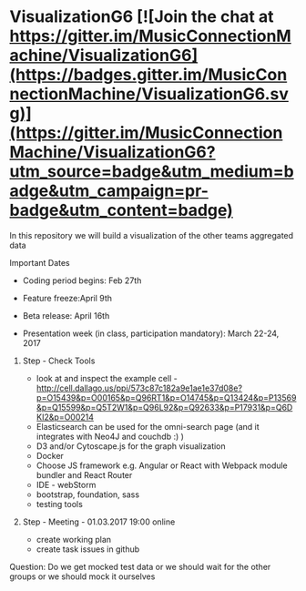# VisualizationG6 [![Join the chat at https://gitter.im/MusicConnectionMachine/VisualizationG6](https://badges.gitter.im/MusicConnectionMachine/VisualizationG6.svg)](https://gitter.im/MusicConnectionMachine/VisualizationG6?utm_source=badge&utm_medium=badge&utm_campaign=pr-badge&utm_content=badge)


In this repository we will build a visualization of the other teams aggregated data

Important Dates

- Coding period begins: Feb 27th

- Feature freeze:April 9th

- Beta release: April 16th

- Presentation week (in class, participation mandatory): March 22-24, 2017 
	
1. Step - Check Tools
    - look at and inspect the example cell - http://cell.dallago.us/ppi/573c87c182a9e1ae1e37d08e?p=O15439&p=O00165&p=Q96RT1&p=O14745&p=Q13424&p=P13569&p=Q15599&p=Q5T2W1&p=Q96L92&p=Q92633&p=P17931&p=Q6DKI2&p=O00214
	- Elasticsearch can be used for the omni-search page (and it integrates with Neo4J and couchdb :) )
    - D3 and/or Cytoscape.js for the graph visualization 
	- Docker
	- Choose JS framework e.g. Angular or React with Webpack module bundler and React Router
	- IDE - webStorm
	- bootstrap, foundation, sass 
	- testing tools

2. Step - Meeting - 01.03.2017 19:00 online
	- create working plan
	- create task issues in github 

	
Question: Do we get mocked test data or we should wait for the other groups or we should mock it ourselves 
